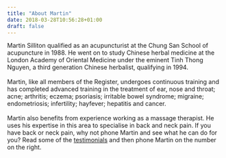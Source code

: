 ```yaml
---
title: "About Martin"
date: 2018-03-28T10:56:28+01:00
draft: false
---
```


Martin Silliton qualified as an acupuncturist at the Chung San School of acupuncture in 1988. He went on to study Chinese herbal medicine at the London Academy of Oriental Medicine under the eminent Tinh Thong Nguyen, a third generation Chinese herbalist, qualifying in 1994.
    <br>
    <br>
    Martin, like all members of the Register, undergoes continuous training and has completed advanced training in the treatment of ear, nose and throat; acne; arthritis; eczema; psoriasis; irritable bowel syndrome; migraine; endometriosis; infertility; hayfever; hepatitis and cancer.
    <br>
    <br>
    Martin also benefits from experience working as a massage therapist. He uses his expertise in this area to specialise in back and neck pain. If you have back or neck pain, why not phone Martin and see what he can do for you? Read some of the <a href="testimonials.html">testimonials</a> and then phone Martin on the number on the right. 
